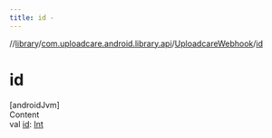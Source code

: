 ```yaml
---
title: id -
---
```

//[library](../../index.md)/[com.uploadcare.android.library.api](../index.md)/[UploadcareWebhook](index.md)/[id](id.md)



# id  
[androidJvm]  
Content  
val [id](id.md): [Int](https://kotlinlang.org/api/latest/jvm/stdlib/kotlin/-int/index.html)  



